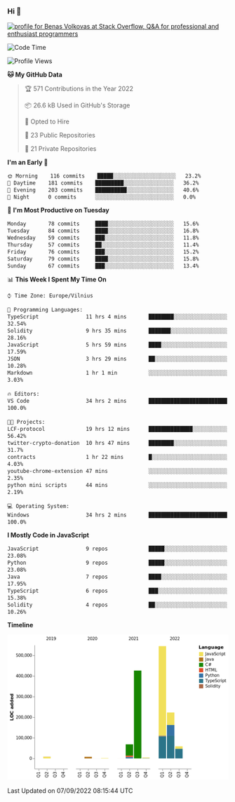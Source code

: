 ### Hi 👋
<a href="https://stackoverflow.com/users/14954249/benas-volkovas"><img src="https://stackoverflow.com/users/flair/14954249.png?theme=dark" width="208" height="58" alt="profile for Benas Volkovas at Stack Overflow, Q&amp;A for professional and enthusiast programmers" title="profile for Benas Volkovas at Stack Overflow, Q&amp;A for professional and enthusiast programmers"></a>

<!--START_SECTION:waka-->
![Code Time](http://img.shields.io/badge/Code%20Time-907%20hrs%209%20mins-blue)

![Profile Views](http://img.shields.io/badge/Profile%20Views-25-blue)

**🐱 My GitHub Data** 

> 🏆 571 Contributions in the Year 2022
 > 
> 📦 26.6 kB Used in GitHub's Storage 
 > 
> 💼 Opted to Hire
 > 
> 📜 23 Public Repositories 
 > 
> 🔑 21 Private Repositories  
 > 
**I'm an Early 🐤** 

```text
🌞 Morning    116 commits    █████░░░░░░░░░░░░░░░░░░░░   23.2% 
🌆 Daytime    181 commits    █████████░░░░░░░░░░░░░░░░   36.2% 
🌃 Evening    203 commits    ██████████░░░░░░░░░░░░░░░   40.6% 
🌙 Night      0 commits      ░░░░░░░░░░░░░░░░░░░░░░░░░   0.0%

```
📅 **I'm Most Productive on Tuesday** 

```text
Monday       78 commits     ████░░░░░░░░░░░░░░░░░░░░░   15.6% 
Tuesday      84 commits     ████░░░░░░░░░░░░░░░░░░░░░   16.8% 
Wednesday    59 commits     ███░░░░░░░░░░░░░░░░░░░░░░   11.8% 
Thursday     57 commits     ██░░░░░░░░░░░░░░░░░░░░░░░   11.4% 
Friday       76 commits     ███░░░░░░░░░░░░░░░░░░░░░░   15.2% 
Saturday     79 commits     ████░░░░░░░░░░░░░░░░░░░░░   15.8% 
Sunday       67 commits     ███░░░░░░░░░░░░░░░░░░░░░░   13.4%

```


📊 **This Week I Spent My Time On** 

```text
⌚︎ Time Zone: Europe/Vilnius

💬 Programming Languages: 
TypeScript               11 hrs 4 mins       ████████░░░░░░░░░░░░░░░░░   32.54% 
Solidity                 9 hrs 35 mins       ███████░░░░░░░░░░░░░░░░░░   28.16% 
JavaScript               5 hrs 59 mins       ████░░░░░░░░░░░░░░░░░░░░░   17.59% 
JSON                     3 hrs 29 mins       ██░░░░░░░░░░░░░░░░░░░░░░░   10.28% 
Markdown                 1 hr 1 min          ░░░░░░░░░░░░░░░░░░░░░░░░░   3.03%

🔥 Editors: 
VS Code                  34 hrs 2 mins       █████████████████████████   100.0%

🐱‍💻 Projects: 
LCF-protocol             19 hrs 12 mins      ██████████████░░░░░░░░░░░   56.42% 
twitter-crypto-donation  10 hrs 47 mins      ████████░░░░░░░░░░░░░░░░░   31.7% 
contracts                1 hr 22 mins        █░░░░░░░░░░░░░░░░░░░░░░░░   4.03% 
youtube-chrome-extension 47 mins             ░░░░░░░░░░░░░░░░░░░░░░░░░   2.35% 
python mini scripts      44 mins             ░░░░░░░░░░░░░░░░░░░░░░░░░   2.19%

💻 Operating System: 
Windows                  34 hrs 2 mins       █████████████████████████   100.0%

```

**I Mostly Code in JavaScript** 

```text
JavaScript               9 repos             █████░░░░░░░░░░░░░░░░░░░░   23.08% 
Python                   9 repos             █████░░░░░░░░░░░░░░░░░░░░   23.08% 
Java                     7 repos             ████░░░░░░░░░░░░░░░░░░░░░   17.95% 
TypeScript               6 repos             ███░░░░░░░░░░░░░░░░░░░░░░   15.38% 
Solidity                 4 repos             ██░░░░░░░░░░░░░░░░░░░░░░░   10.26%

```


**Timeline**

![Chart not found](https://raw.githubusercontent.com/BenasVolkovas/BenasVolkovas/main/charts/bar_graph.png) 


 Last Updated on 07/09/2022 08:15:44 UTC
<!--END_SECTION:waka-->
